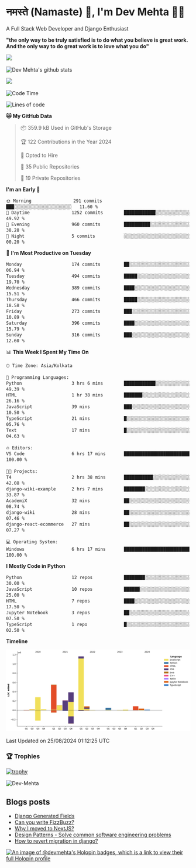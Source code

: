 # नमस्ते (Namaste) :pray:, I'm Dev Mehta :man_technologist:
A Full Stack Web Developer and Django Enthusiast

**"the only way to be truly satisfied is to do what you believe is great work. And the only way to do great work is to love what you do"**

<img src="https://github-readme-stats.vercel.app/api?username=Dev-Mehta&show=reviews,discussions_started,discussions_answered,prs_merged,prs_merged_percentage" />

![Dev Mehta's github stats](https://github-readme-stats.vercel.app/api?username=Dev-Mehta&count_private=true&show_icons=true&theme=nightowl)

<img src="https://komarev.com/ghpvc/?username=Dev-Mehta" />

<!--START_SECTION:waka-->
![Code Time](http://img.shields.io/badge/Code%20Time-330%20hrs%2036%20mins-blue)

![Lines of code](https://img.shields.io/badge/From%20Hello%20World%20I%27ve%20Written-3.0%20million%20lines%20of%20code-blue)

**🐱 My GitHub Data** 

> 📦 359.9 kB Used in GitHub's Storage 
 > 
> 🏆 122 Contributions in the Year 2024
 > 
> 💼 Opted to Hire
 > 
> 📜 35 Public Repositories 
 > 
> 🔑 19 Private Repositories 
 > 
**I'm an Early 🐤** 

```text
🌞 Morning                291 commits         ███░░░░░░░░░░░░░░░░░░░░░░   11.60 % 
🌆 Daytime                1252 commits        ████████████░░░░░░░░░░░░░   49.92 % 
🌃 Evening                960 commits         ██████████░░░░░░░░░░░░░░░   38.28 % 
🌙 Night                  5 commits           ░░░░░░░░░░░░░░░░░░░░░░░░░   00.20 % 
```
📅 **I'm Most Productive on Tuesday** 

```text
Monday                   174 commits         ██░░░░░░░░░░░░░░░░░░░░░░░   06.94 % 
Tuesday                  494 commits         █████░░░░░░░░░░░░░░░░░░░░   19.70 % 
Wednesday                389 commits         ████░░░░░░░░░░░░░░░░░░░░░   15.51 % 
Thursday                 466 commits         █████░░░░░░░░░░░░░░░░░░░░   18.58 % 
Friday                   273 commits         ███░░░░░░░░░░░░░░░░░░░░░░   10.89 % 
Saturday                 396 commits         ████░░░░░░░░░░░░░░░░░░░░░   15.79 % 
Sunday                   316 commits         ███░░░░░░░░░░░░░░░░░░░░░░   12.60 % 
```


📊 **This Week I Spent My Time On** 

```text
🕑︎ Time Zone: Asia/Kolkata

💬 Programming Languages: 
Python                   3 hrs 6 mins        ████████████░░░░░░░░░░░░░   49.39 % 
HTML                     1 hr 38 mins        ███████░░░░░░░░░░░░░░░░░░   26.16 % 
JavaScript               39 mins             ███░░░░░░░░░░░░░░░░░░░░░░   10.50 % 
TypeScript               21 mins             █░░░░░░░░░░░░░░░░░░░░░░░░   05.76 % 
Text                     17 mins             █░░░░░░░░░░░░░░░░░░░░░░░░   04.63 % 

🔥 Editors: 
VS Code                  6 hrs 17 mins       █████████████████████████   100.00 % 

🐱‍💻 Projects: 
T4                       2 hrs 38 mins       ███████████░░░░░░░░░░░░░░   42.08 % 
django-wiki-example      2 hrs 7 mins        ████████░░░░░░░░░░░░░░░░░   33.87 % 
AcademiX                 32 mins             ██░░░░░░░░░░░░░░░░░░░░░░░   08.74 % 
django-wiki              28 mins             ██░░░░░░░░░░░░░░░░░░░░░░░   07.46 % 
django-react-ecommerce   27 mins             ██░░░░░░░░░░░░░░░░░░░░░░░   07.27 % 

💻 Operating System: 
Windows                  6 hrs 17 mins       █████████████████████████   100.00 % 
```

**I Mostly Code in Python** 

```text
Python                   12 repos            ████████░░░░░░░░░░░░░░░░░   30.00 % 
JavaScript               10 repos            ██████░░░░░░░░░░░░░░░░░░░   25.00 % 
HTML                     7 repos             ████░░░░░░░░░░░░░░░░░░░░░   17.50 % 
Jupyter Notebook         3 repos             ██░░░░░░░░░░░░░░░░░░░░░░░   07.50 % 
TypeScript               1 repo              █░░░░░░░░░░░░░░░░░░░░░░░░   02.50 % 
```



**Timeline**

![Lines of Code chart](https://raw.githubusercontent.com/Dev-Mehta/Dev-Mehta/master/assets/bar_graph.png)


 Last Updated on 25/08/2024 01:12:25 UTC
<!--END_SECTION:waka-->

### 🏆 Trophies
[![trophy](https://github-profile-trophy.vercel.app/?username=Dev-Mehta&row=2&column=3&margin-w=15&margin-h=15&no-bg=true&frame=false&theme=onestar)](https://github.com/ryo-ma/github-profile-trophy)

<img align="center" src="https://github-readme-streak-stats.herokuapp.com/?user=Dev-Mehta&" alt="Dev-Mehta" />

## Blogs posts<!-- BLOG-POST-LIST:START -->
- [Django Generated Fields](https://simplifiedweb.netlify.app/django-generated-fields)
- [Can you write FizzBuzz?](https://simplifiedweb.netlify.app/can-you-write-fizzbuzz)
- [Why I moved to NextJS?](https://simplifiedweb.netlify.app/why-i-moved-to-nextjs)
- [Design Patterns - Solve common software engineering problems](https://simplifiedweb.netlify.app/design-patterns-solve-common-software-engineering-problems)
- [How to revert migration in django?](https://simplifiedweb.netlify.app/how-to-revert-migration-in-django)
<!-- BLOG-POST-LIST:END -->

[![An image of @devmehta's Holopin badges, which is a link to view their full Holopin profile](https://holopin.me/devmehta)](https://holopin.io/@devmehta)
